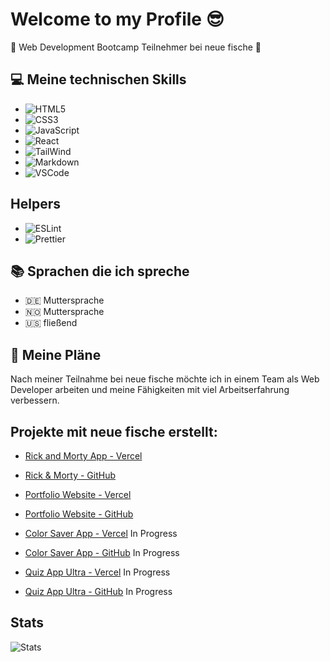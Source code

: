 # Welcome to my Profile :sunglasses:

:seedling:  Web Development Bootcamp Teilnehmer bei neue fische :penguin:



## :computer:  Meine technischen Skills

-  ![HTML5](https://img.shields.io/badge/HTML5-E34F26?style=for-the-badge&logo=html5&logoColor=white)
- ![CSS3](https://img.shields.io/badge/CSS3-1572B6?style=for-the-badge&logo=css3&logoColor=white)
- ![JavaScript](https://img.shields.io/badge/JavaScript-323330?style=for-the-badge&logo=javascript&logoColor=F7DF1E)
- ![React](https://img.shields.io/badge/React-20232A?style=for-the-badge&logo=react&logoColor=61DAFB)
- ![TailWind](https://img.shields.io/badge/Tailwind_CSS-38B2AC?style=for-the-badge&logo=tailwind-css&logoColor=white)
- ![Markdown](https://img.shields.io/badge/Markdown-000000?style=for-the-badge&logo=markdown&logoColor=white)
- ![VSCode](https://img.shields.io/badge/Visual_Studio_Code-0078D4?style=for-the-badge&logo=visual%20studio%20code&logoColor=white)

## Helpers
- ![ESLint](https://img.shields.io/badge/eslint-3A33D1?style=for-the-badge&logo=eslint&logoColor=white)
- ![Prettier](https://img.shields.io/badge/prettier-1A2C34?style=for-the-badge&logo=prettier&logoColor=F7BA3E)

## :books: Sprachen die ich spreche

- :de: Muttersprache
- :norway: Muttersprache
- :us: fließend


## :notebook: Meine Pläne

Nach meiner Teilnahme bei neue fische möchte ich in einem Team als Web Developer arbeiten und meine Fähigkeiten mit viel Arbeitserfahrung verbessern.

## Projekte mit neue fische erstellt:

- <a href="https://rick-and-morty-app-4uw3.vercel.app/">Rick and Morty App - Vercel<a/> 
- <a href="https://github.com/pmarx92/rick-and-morty-app/blob/main/README.md">Rick & Morty - GitHub</a>

- <a href="https://vercel.com/pmarx92/portfolio-neue-fische">Portfolio Website - Vercel<a/> 
- <a href="https://github.com/pmarx92/portfolio-neueFische">Portfolio Website - GitHub</a>

- <a href="https://color-saver-app-six.vercel.app/">Color Saver App - Vercel<a/> In Progress
- <a href="https://github.com/pmarx92/color-saver-app">Color Saver App - GitHub</a> In Progress

- <a href="https://quiz-app-ultra-drab.vercel.app/">Quiz App Ultra - Vercel<a/> In Progress
- <a href="https://github.com/pmarx92/quiz-app-ultra">Quiz App Ultra - GitHub</a> In Progress

## Stats

![Stats](https://github-readme-stats.vercel.app/api/top-langs/?username=pmarx92&theme=blue-green)
